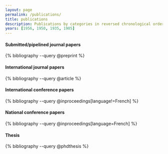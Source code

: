 ```yaml
---
layout: page
permalink: /publications/
title: publications
description: Publications by categories in reversed chronological order. Generated by jekyll-scholar.
years: [1956, 1950, 1935, 1905]
---
```


#### Submitted/pipelined journal papers
{% bibliography --query @preprint %}


#### International journal papers
{% bibliography --query @article %}


#### International conference papers
{% bibliography --query @inproceedings[language!=French] %}

#### National conference papers
{% bibliography --query @inproceedings[language=French] %}

#### Thesis
{% bibliography --query @phdthesis %}